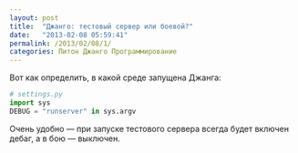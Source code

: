 ```yaml
---
layout: post
title:  "Джанго: тестовый сервер или боевой?"
date:   "2013-02-08 05:59:41"
permalink: /2013/02/08/1/
categories: Питон Джанго Программирование
---
```


Вот как определить, в какой среде запущена Джанга:

```python
# settings.py
import sys
DEBUG = "runserver" in sys.argv
```

Очень удобно — при запуске тестового сервера всегда будет включен
дебаг, а в бою — выключен.
